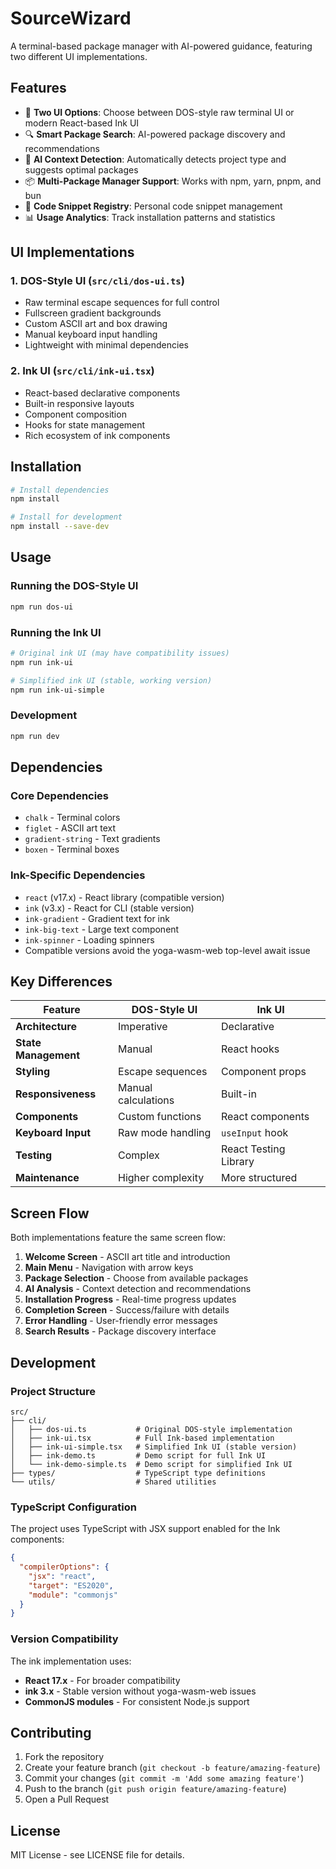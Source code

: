 # SourceWizard

A terminal-based package manager with AI-powered guidance, featuring two different UI implementations.

## Features

- 🎨 **Two UI Options**: Choose between DOS-style raw terminal UI or modern React-based Ink UI
- 🔍 **Smart Package Search**: AI-powered package discovery and recommendations
- 🤖 **AI Context Detection**: Automatically detects project type and suggests optimal packages
- 📦 **Multi-Package Manager Support**: Works with npm, yarn, pnpm, and bun
- 🎯 **Code Snippet Registry**: Personal code snippet management
- 📊 **Usage Analytics**: Track installation patterns and statistics

## UI Implementations

### 1. DOS-Style UI (`src/cli/dos-ui.ts`)

- Raw terminal escape sequences for full control
- Fullscreen gradient backgrounds
- Custom ASCII art and box drawing
- Manual keyboard input handling
- Lightweight with minimal dependencies

### 2. Ink UI (`src/cli/ink-ui.tsx`)

- React-based declarative components
- Built-in responsive layouts
- Component composition
- Hooks for state management
- Rich ecosystem of ink components

## Installation

```bash
# Install dependencies
npm install

# Install for development
npm install --save-dev
```

## Usage

### Running the DOS-Style UI

```bash
npm run dos-ui
```

### Running the Ink UI

```bash
# Original ink UI (may have compatibility issues)
npm run ink-ui

# Simplified ink UI (stable, working version)
npm run ink-ui-simple
```

### Development

```bash
npm run dev
```

## Dependencies

### Core Dependencies

- `chalk` - Terminal colors
- `figlet` - ASCII art text
- `gradient-string` - Text gradients
- `boxen` - Terminal boxes

### Ink-Specific Dependencies

- `react` (v17.x) - React library (compatible version)
- `ink` (v3.x) - React for CLI (stable version)
- `ink-gradient` - Gradient text for ink
- `ink-big-text` - Large text component
- `ink-spinner` - Loading spinners
- Compatible versions avoid the yoga-wasm-web top-level await issue

## Key Differences

| Feature              | DOS-Style UI        | Ink UI                |
| -------------------- | ------------------- | --------------------- |
| **Architecture**     | Imperative          | Declarative           |
| **State Management** | Manual              | React hooks           |
| **Styling**          | Escape sequences    | Component props       |
| **Responsiveness**   | Manual calculations | Built-in              |
| **Components**       | Custom functions    | React components      |
| **Keyboard Input**   | Raw mode handling   | `useInput` hook       |
| **Testing**          | Complex             | React Testing Library |
| **Maintenance**      | Higher complexity   | More structured       |

## Screen Flow

Both implementations feature the same screen flow:

1. **Welcome Screen** - ASCII art title and introduction
2. **Main Menu** - Navigation with arrow keys
3. **Package Selection** - Choose from available packages
4. **AI Analysis** - Context detection and recommendations
5. **Installation Progress** - Real-time progress updates
6. **Completion Screen** - Success/failure with details
7. **Error Handling** - User-friendly error messages
8. **Search Results** - Package discovery interface

## Development

### Project Structure

```
src/
├── cli/
│   ├── dos-ui.ts           # Original DOS-style implementation
│   ├── ink-ui.tsx          # Full Ink-based implementation
│   ├── ink-ui-simple.tsx   # Simplified Ink UI (stable version)
│   ├── ink-demo.ts         # Demo script for full Ink UI
│   └── ink-demo-simple.ts  # Demo script for simplified Ink UI
├── types/                  # TypeScript type definitions
└── utils/                  # Shared utilities
```

### TypeScript Configuration

The project uses TypeScript with JSX support enabled for the Ink components:

```json
{
  "compilerOptions": {
    "jsx": "react",
    "target": "ES2020",
    "module": "commonjs"
  }
}
```

### Version Compatibility

The ink implementation uses:

- **React 17.x** - For broader compatibility
- **ink 3.x** - Stable version without yoga-wasm-web issues
- **CommonJS modules** - For consistent Node.js support

## Contributing

1. Fork the repository
2. Create your feature branch (`git checkout -b feature/amazing-feature`)
3. Commit your changes (`git commit -m 'Add some amazing feature'`)
4. Push to the branch (`git push origin feature/amazing-feature`)
5. Open a Pull Request

## License

MIT License - see LICENSE file for details.
